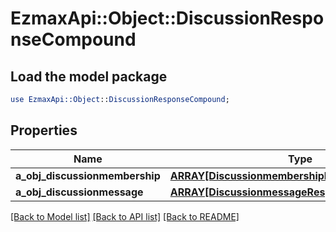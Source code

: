 # EzmaxApi::Object::DiscussionResponseCompound

## Load the model package
```perl
use EzmaxApi::Object::DiscussionResponseCompound;
```

## Properties
Name | Type | Description | Notes
------------ | ------------- | ------------- | -------------
**a_obj_discussionmembership** | [**ARRAY[DiscussionmembershipResponseCompound]**](DiscussionmembershipResponseCompound.md) |  | 
**a_obj_discussionmessage** | [**ARRAY[DiscussionmessageResponseCompound]**](DiscussionmessageResponseCompound.md) |  | 

[[Back to Model list]](../README.md#documentation-for-models) [[Back to API list]](../README.md#documentation-for-api-endpoints) [[Back to README]](../README.md)


